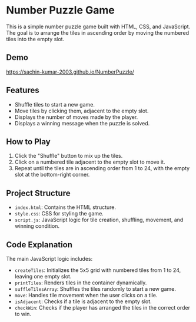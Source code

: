 # Number Puzzle Game

This is a simple number puzzle game built with HTML, CSS, and JavaScript. The goal is to arrange the tiles in ascending order by moving the numbered tiles into the empty slot.

## Demo

https://sachin-kumar-2003.github.io/NumberPuzzle/

## Features

- Shuffle tiles to start a new game.
- Move tiles by clicking them, adjacent to the empty slot.
- Displays the number of moves made by the player.
- Displays a winning message when the puzzle is solved.

## How to Play

1. Click the "Shuffle" button to mix up the tiles.
2. Click on a numbered tile adjacent to the empty slot to move it.
3. Repeat until the tiles are in ascending order from 1 to 24, with the empty slot at the bottom-right corner.

## Project Structure

- `index.html`: Contains the HTML structure.
- `style.css`: CSS for styling the game.
- `script.js`: JavaScript logic for tile creation, shuffling, movement, and winning condition.

## Code Explanation

The main JavaScript logic includes:

- `createTiles`: Initializes the 5x5 grid with numbered tiles from 1 to 24, leaving one empty slot.
- `printTiles`: Renders tiles in the container dynamically.
- `suffleTilesArray`: Shuffles the tiles randomly to start a new game.
- `move`: Handles tile movement when the user clicks on a tile.
- `isAdjacent`: Checks if a tile is adjacent to the empty slot.
- `checkWin`: Checks if the player has arranged the tiles in the correct order to win.


